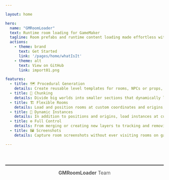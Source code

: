 ```yaml
---

layout: home

hero:
  name: "GMRoomLoader"
  text: Runtime room loading for GameMaker
  tagline: Room prefabs and runtime content loading made effortless with GMRoomLoader's robust interface.
  actions:
    - theme: brand
      text: Get Started
      link: '/pages/home/whatIsIt'
    - theme: alt
      text: View on GitHub
      link: import01.png

features:
  - title: 🗺️ Procedural Generation
    details: Create reusable level templates for rooms, NPCs or props, and place them procedurally throughout your levels.
  - title: 🧩 Chunking
    details: Divide big worlds into smaller sections that dynamically load or unload as players approach.
  - title: 🏗️ Flexible Rooms
    details: Load and position rooms at custom coordinates and origins, with filtering by layer type or name.
  - title: 📐 Dynamic Instances
    details: In addition to positions and origins, load instances at custom angles and scales. Great for enemy layouts, collectibles and effects.
  - title: ⚙️ Full Control
    details: From merging or creating new layers to tracking and removing loaded elements, you have full control of the loading process.
  - title: 🖼️ Screenshots
    details: Capture room screenshots without ever visiting rooms on game start. Could be used for level selection, marketing, design feedback or notes.

---
```


<hr style="border: none; border-top: 2px solid #888; margin:4em 0 1em;" />

<div style="text-align:center; font-size:1.1em; color:#555; margin-bottom:2em;">
  <strong>GMRoomLoader</strong> Team
</div>

<script setup>
import { VPTeamMembers } from 'vitepress/theme'

const team = [
  {
    avatar: 'https://avatars.githubusercontent.com/u/50461722?v=4',
    name: 'Gleb Tsereteli',
    title: 'Developer',
    links: [
      { icon: 'github', link: 'https://github.com/GlebTsereteli' },
      { icon: 'twitter', link: 'https://x.com/GlebTsereteli' },
    ]
  },
  {
    avatar: 'https://avatars.githubusercontent.com/u/159041753?v=4',
    name: 'Kate',
    title: 'Visuals, Testing, Demo Levels',
    links: [
      { icon: 'linkedin', link: 'https://www.linkedin.com/in/kate-ivanova22/' },
      { icon: 'instagram', link: 'https://www.instagram.com/k8te_iv' },
    ]
  }
]
</script>

<VPTeamMembers :members="team" />
